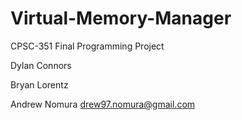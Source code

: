 # Virtual-Memory-Manager
CPSC-351 Final Programming Project


Dylan Connors

Bryan Lorentz

Andrew Nomura     drew97.nomura@gmail.com
